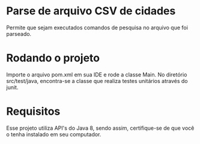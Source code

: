 # Parse de arquivo CSV de cidades
Permite que sejam executados comandos de pesquisa no arquivo que foi parseado.

# Rodando o projeto
Importe o arquivo pom.xml em sua IDE e rode a classe Main.
No diretório src/test/java, encontra-se a classe que realiza testes unitários através do junit.

# Requisitos
Esse projeto utiliza API's do Java 8, sendo assim, certifique-se de que você o tenha instalado em seu computador.
